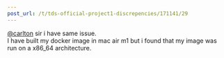 ```yaml
---
post_url: /t/tds-official-project1-discrepencies/171141/29
---
```

[@carlton](/u/carlton) sir i have same issue.  
I have built my docker image in mac air m1 but i found that my image was run on a x86\_64 architecture.